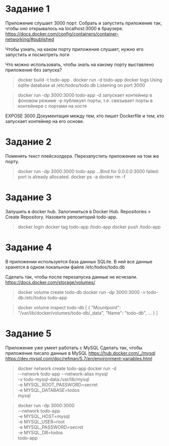 # Задание 1

Приложение слушает 3000 порт.
Собрать и запустить приложение так, чтобы оно открывалось на localhost:3000 в браузере.
https://docs.docker.com/config/containers/container-networking/#published

Чтобы узнать, на каком порту приложение слушает, нужно его запустить и посмотреть логи

Что можно использовать, чтобы знать на какому порту выставлено приложение без запуска?

>docker build -t todo-app .
>docker run -d todo-app
>docker logs <container-id> 
Using sqlite database at /etc/todos/todo.db
Listening on port 3000

>docker run -dp 3000:3000 todo-app
-d запускает контейнер в фоновом режиме
-p публикует порты, т.е. связывает 
порты в контейнере с портами на хосте

EXPOSE 3000
Документация между тем, кто пишет Dockerfile и тем, кто запускает контейнер на его основе.

# Задание 2
Поменять текст плейсхолдера. 
Перезапустить приложение на том же порту.
>docker run -dp 3000:3000 todo-app
...Bind for 0.0.0.0:3000 failed: port is 
already allocated.
>docker ps -a
>docker rm -f <container-id>

# Задание 3
Запушить в docker hub.
Залогиниться в Docker Hub.
Repositories > Create Repository.
Назовите репозиторий todo-app.
>docker login
>docker tag todo-app <username>/todo-app
>docker push <username>/todo-app

# Задание 4
В приложении используется база данных SQLite. 
В ней все данные хранятся в одном локальном файле /etc/todos/todo.db

Сделать так, чтобы после перезапуска данные не исчезали.
https://docs.docker.com/storage/volumes/

>docker volume create todo-db
>docker run -dp 3000:3000 -v todo-db:/etc/todos todo-app

>docker volume inspect todo-db
[
    {
        "Mountpoint": "/var/lib/docker/volumes/todo-db/_data",
        "Name": "todo-db",
	…
    }
]

# Задание 5
Приложение уже умеет работать c MySQL
Сделать так, чтобы приложение писало данные в MySQL
https://hub.docker.com/_/mysql
https://dev.mysql.com/doc/refman/5.7/en/environment-variables.html

>docker network create todo-app
>docker run -d \
--network todo-app --network-alias mysql \
-v todo-mysql-data:/var/lib/mysql \
-e MYSQL_ROOT_PASSWORD=secret \
-e MYSQL_DATABASE=todos \
mysql

>docker run -dp 3000:3000 \
--network todo-app \
-e MYSQL_HOST=mysql \
-e MYSQL_USER=root \
-e MYSQL_PASSWORD=secret \
-e MYSQL_DB=todos \
todo-app
